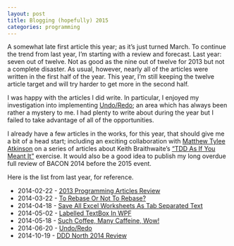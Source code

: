 ```yaml
---
layout: post
title: Blogging (hopefully) 2015
categories: programming
---
```

A somewhat late first article this year; as it’s just turned March.  To continue the trend from last year, I’m starting with a review and forecast.  Last year: seven out of twelve.  Not as good as the nine out of twelve for 2013 but not a complete disaster.  As usual, however, nearly all of the articles were written in the first half of the year.  This year, I’m still keeping the twelve article target and will try harder to get more in the second half.

I was happy with the articles I did write.  In particular, I enjoyed my investigation into implementing [Undo/Redo](/programming/2014/06/20/undo-redo.html); an area which has always been rather a mystery to me.  I had plenty to write about during the year but I failed to take advantage of all of the opportunities.

I already have a few articles in the works, for this year, that should give me a bit of a head start; including an exciting collaboration with [Matthew Tylee Atkinson](http://matatk.agrip.org.uk) on a series of articles about Keith Braithwaite’s [“TDD As If You Meant It”](http://cumulative-hypotheses.org/2011/08/30/tdd-as-if-you-meant-it/) exercise.  It would also be a good idea to publish my long overdue full review of BACON 2014 before the 2015 event.

Here is the list from last year, for reference.

* 2014-02-22 - [2013 Programming Articles Review](/programming/2014/02/22/2013-programming-articles-review.html)
* 2014-03-22 - [To Rebase Or Not To Rebase?](/programming/2014/03/22/to-rebase-or-not-to-rebase.html)
* 2014-04-18 - [Save All Excel Worksheets As Tab Separated Text](/programming/2014/04/18/save-all-excel-worksheets-as-tab-separated-text.html)
* 2014-05-02 - [Labelled TextBox In WPF](/programming/2014/05/02/labelled-textbox-in-wpf.html)
* 2014-05-18 - [Such Coffee, Many Caffeine, Wow!](/programming/2014/05/18/such-coffee-many-caffeine-wow.html)
* 2014-06-20 - [Undo/Redo](/programming/2014/06/20/undo-redo.html)
* 2014-10-19 - [DDD North 2014 Review](/programming/2014/10/19/dddnorth-review.html)
